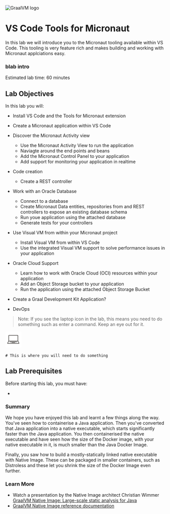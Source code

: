 <img src="https://www.graalvm.org/resources/img/home/logo_mobile_openmenu.svg"
alt="GraalVM logo"
width="200px">

# VS Code Tools for Micronaut

In this lab we will introduce you to the Micronaut tooling available within VS Code. This tooling is very feature rich and makes building and working with Micronaut applciations easy.


### blab intro


Estimated lab time: 60 minutes

## Lab Objectives

In this lab you will:

- Install VS Code and the Tools for Micronaut extension
- Create a Micronaut application within VS Code
- Discover the Micronaut Activity view 
  - Use the Micronaut Activity View to run the application 
  - Naviagte around the end points and beans
  - Add the Micronaut Control Panel to your application
  - Add support for monitoring your application in realtime
- Code creation
  - Create a REST controller
- Work with an Oracle Database
  - Connect to a database
  - Create Micronaut Data entities, repositories from and REST controllers to expose an existing database schema
  - Run youe application using the attached database
  - Generate tests for your controllers
- Use Visual VM from within your Micronaut project
  - Install Visual VM from within VS Code
  - Use the integrated Visual VM support to solve performance issues in your application
- Oracle Cloud Support
  - Learn how to work with Oracle Cloud (OCI) resources within your application
  - Add an Object Storage bucket to your application
  - Run the application using the attached Object Storage Bucket


- Create a Graal Development Kit Application?
- DevOps

>Note: If you see the laptop icon in the lab, this means you need to do something such as enter a command. Keep an eye out for it.

![](images/RMIL_Technology_Laptop_Bark_RGB_50.png#input)
```
# This is where you will need to do something
```

## Lab Prerequisites

Before starting this lab, you must have:

* 


### Summary

We hope you have enjoyed this lab and learnt a few things along the way. You've seen how to containerise
a Java application. Then you've converted that Java application into a native executable, which starts significantly 
faster than the Java application. You then containerised the native executable and have seen how the size of the 
Docker image, with your native executable in it, is much smaller than the Java Docker Image.

Finally, you saw how to build a mostly-statically linked native executable with Native Image. These can be
packaged in smaller containers, such as Distroless and these let you shrink the size of the Docker Image even further.

### Learn More

- Watch a presentation by the Native Image architect Christian Wimmer [GraalVM Native Image: Large-scale static analysis for Java](https://www.youtube.com/embed/rLP-8q3Cb8M)
- [GraalVM Native Image reference documentation](https://docs.oracle.com/en/graalvm/enterprise/21/docs/reference-manual/native-image/)
